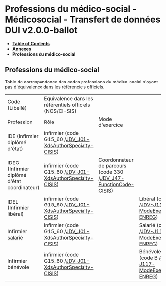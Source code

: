 # Professions du médico-social - Médicosocial - Transfert de données DUI v2.0.0-ballot

* [**Table of Contents**](toc.md)
* [**Annexes**](annexes.md)
* **Professions du médico-social**

## Professions du médico-social

Table de correspondance des codes professions du médico-social n'ayant pas d'équivalence dans les référenciels officiels.

| | | | |
| :--- | :--- | :--- | :--- |
| Code (Libellé) | Equivalence dans les référentiels officiels (NOS/CI-SIS) | | |
| Profession | Rôle | Mode d'exercice | |
| IDE (Infirmier diplômé d'état) | infirmier (code G15_60 /[JDV_J01-XdsAuthorSpecialty-CISIS](https://ansforge.github.io/IG-terminologie-de-sante/ig/main/ValueSet-JDV-J01-XdsAuthorSpecialty-CISIS.html)) |  |  |
| IDEC (Infirmier diplômé d'état coordinateur) | infirmier (code G15_60 /[JDV_J01-XdsAuthorSpecialty-CISIS](https://ansforge.github.io/IG-terminologie-de-sante/ig/main/ValueSet-JDV-J01-XdsAuthorSpecialty-CISIS.html)) | Coordonnateur de parcours (code 330 /[JDV_J47-FunctionCode-CISIS](https://ansforge.github.io/IG-terminologie-de-sante/ig/main/ValueSet-JDV-J47-FunctionCode-CISIS.html)) |  |
| IDEL (Infirmier libéral) | infirmier (code G15_60 /[JDV_J01-XdsAuthorSpecialty-CISIS](https://ansforge.github.io/IG-terminologie-de-sante/ig/main/ValueSet-JDV-J01-XdsAuthorSpecialty-CISIS.html)) |  | Libéral (code L /[JDV-J117-ModeExercice-ENREG](https://ansforge.github.io/IG-terminologie-de-sante/ig/main/ValueSet-JDV-J117-ModeExercice-ENREG.html)) |
| Infirmier salarié | infirmier (code G15_60 /[JDV_J01-XdsAuthorSpecialty-CISIS](https://ansforge.github.io/IG-terminologie-de-sante/ig/main/ValueSet-JDV-J01-XdsAuthorSpecialty-CISIS.html)) |  | Salarié (code S /[JDV-J117-ModeExercice-ENREG](https://ansforge.github.io/IG-terminologie-de-sante/ig/main/ValueSet-JDV-J117-ModeExercice-ENREG.html)) |
| Infirmier bénévole | infirmier (code G15_60 /[JDV_J01-XdsAuthorSpecialty-CISIS](https://ansforge.github.io/IG-terminologie-de-sante/ig/main/ValueSet-JDV-J01-XdsAuthorSpecialty-CISIS.html)) |  | Bénévole (code B /[JDV-J117-ModeExercice-ENREG](https://ansforge.github.io/IG-terminologie-de-sante/ig/main/ValueSet-JDV-J117-ModeExercice-ENREG.html)) |

